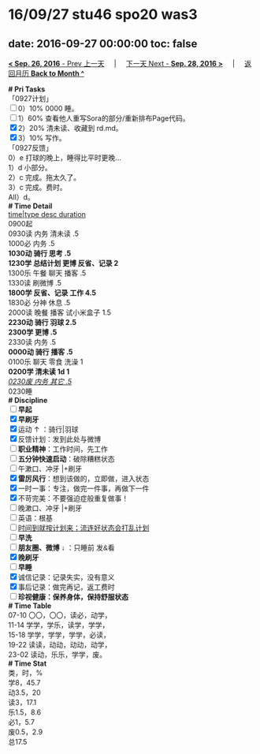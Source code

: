 # 16/09/27 stu46 spo20 was3

date: 2016-09-27 00:00:00
toc: false
---
[**< Sep. 26, 2016** - Prev 上一天](/lifelogs/2016/09/d26.md) &nbsp; &nbsp; | &nbsp; &nbsp; [下一天 Next - **Sep. 28, 2016 >**](/lifelogs/2016/09/d28.md) &nbsp; &nbsp; |  &nbsp; &nbsp; [返回月历 **Back to Month ^**](/lifelogs/2016/09/index.md)
<br/><div><div><div><div><div><div><div><div><div><b># Pri Tasks</b></div><div>「0927计划」</div></div></div></div></div></div><div><input type="checkbox"/>0）10% 0000 睡。</div><div><input type="checkbox"/>1）60% 查看他人重写Sora的部分/重新排布Page代码。</div><div><input checked="true" type="checkbox"/>2）20% 清未读、收藏到 rd.md。</div><div><input checked="true" type="checkbox"/>3）10% 写作。</div><div><div><div><div></div></div></div></div></div></div><div>「0927反馈」</div><div>0）e 打球的晚上，睡得比平时更晚…</div><div>1）d 小部分。</div><div><div>2）c 完成。拖太久了。</div><div>3）c 完成。费时。</div><div>All）d。</div><div><div><b># Time Detail</b></div></div><div><div><div><u>time|type desc duration</u></div><div>0900起</div><div>0930读 内务 清未读 .5</div><div>1000必 内务 .5</div></div><div><b>1030动 骑行 思考 .5</b></div><div><b>1230学 总结计划 更博 反省、记录 2</b></div><div>1300乐 午餐 聊天 播客 .5</div></div></div><div><div>1330读 刷微博 .5</div></div><div><b>1800学 反省、记录 工作 4.5</b></div><div>1830必 分神 休息 .5</div></div><div>2000读 晚餐 播客 试小米盒子 1.5</div><div><b>2230动 骑行 羽球 2.5</b></div><div><b>2300学 更博 .5</b></div><div>2330读 内务 .5</div><div><b>0000动 骑行 播客 .5</b></div><div>0100乐 聊天 零食 洗澡 1</div><div><b>0200学 清未读 1d 1</b></div><div><i><u>0230废 内务 其它 .5</u></i></div><div><div><div><div><div>0230睡</div><div><b># Discipline</b></div></div><div><div><b><input type="checkbox"/>早起</b></div><div><input checked="true" type="checkbox"/><b>早刷牙</b></div></div><div><input checked="true" type="checkbox"/>运动 ↑ ：骑行|羽球</div><div><div><input checked="true" type="checkbox"/>反馈计划：发到此处与微博</div><div><input type="checkbox"/><b>职业精神</b>：工作时间，先工作</div><div><input type="checkbox"/><b>五分钟快速启动</b>：破除糟糕状态</div><div><input type="checkbox"/>午漱口、冲牙 |+刷牙</div><div><input checked="true" type="checkbox"/><b>雷厉风行</b>：想到该做的，立即做，进入状态</div><div><input checked="true" type="checkbox"/><a dir="ltr"/><a dir="ltr">一时</a>一事：专注，做完一件事，再做下一件</div><div><input checked="true" type="checkbox"/>不苛完美：不要强迫症般重复做事！</div><div><input type="checkbox"/>晚漱口、冲牙 |+刷牙</div><div><input type="checkbox"/>英语：根基</div><div><u><input type="checkbox"/>时间到就按计划来；流连好状态会打乱计划</u></div><div><input type="checkbox"/><b>早洗</b></div><div><b style="font-family:gotham, helvetica, arial, sans-serif;font-size:14px;"><input type="checkbox"/>朋友圈、微博</b> <span style="font-family:gotham, helvetica, arial, sans-serif;font-size:14px;">↓ ：只睡前 发&amp;看</span></div><div><b><input checked="true" type="checkbox"/>晚刷牙</b></div><div><input type="checkbox"/><b>早睡</b></div><div><div><input checked="true" type="checkbox"/>诚信记录：记录失实，没有意义</div><div><input checked="true" type="checkbox"/>事后记录：做完再记，返工费时</div></div><div style="font-family:gotham, helvetica, arial, sans-serif;font-size:14px;"><b><input type="checkbox"/>珍视健康：保养身体，保持舒服状态</b></div><div><b># Time Table</b></div><div>07-10 〇〇，〇〇，读必，动学，</div><div>11-14 学学，学乐，读学，学学，</div><div>15-18 学学，学学，学学，必读，</div><div>19-22 读读，动动，动动，动学，</div><div>23-02 读动，乐乐，学学，废。</div><div><b># Time Stat</b></div><div>类，时，%</div><div>学8，45.7</div><div>动3.5，20</div><div>读3，17.1</div><div>乐1.5，8.6</div><div>必1，5.7</div><div>废0.5，2.9</div><div>总17.5</div>
